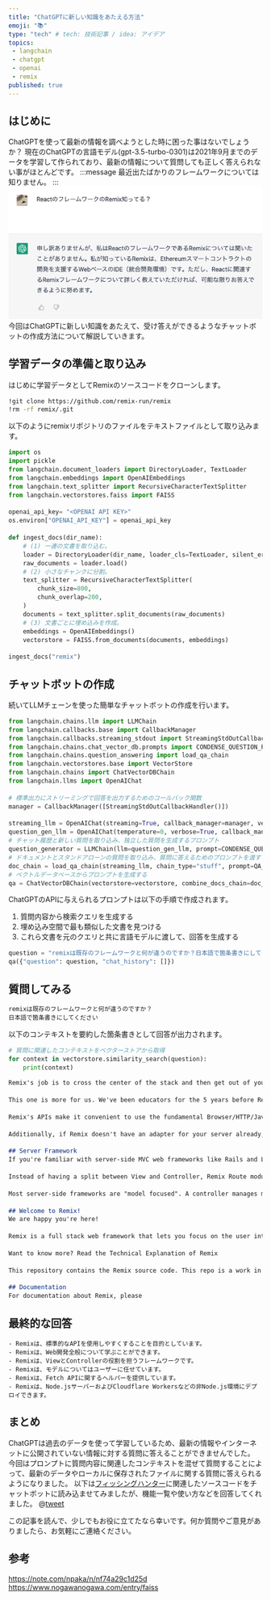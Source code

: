 ```yaml
---
title: "ChatGPTに新しい知識をあたえる方法"
emoji: "📚"
type: "tech" # tech: 技術記事 / idea: アイデア
topics: 
 - langchain
 - chatgpt
 - openai
 - remix
published: true
---
```


## はじめに
ChatGPTを使って最新の情報を調べようとした時に困った事はないでしょうか？
現在のChatGPTの言語モデル(gpt-3.5-turbo-0301)は2021年9月までのデータを学習して作られており、最新の情報について質問しても正しく答えられない事がほとんどです。
:::message
最近出たばかりのフレームワークについては知りません。
:::
![](/images/langchain-chatgpt/1.png)
今回はChatGPTに新しい知識をあたえて、受け答えができるようなチャットボットの作成方法について解説していきます。

## 学習データの準備と取り込み
はじめに学習データとしてRemixのソースコードをクローンします。
```bash
!git clone https://github.com/remix-run/remix
!rm -rf remix/.git
```

以下のようにremixリポジトリのファイルをテキストファイルとして取り込みます。
```python
import os
import pickle
from langchain.document_loaders import DirectoryLoader, TextLoader
from langchain.embeddings import OpenAIEmbeddings
from langchain.text_splitter import RecursiveCharacterTextSplitter
from langchain.vectorstores.faiss import FAISS

openai_api_key= "<OPENAI API KEY>"
os.environ["OPENAI_API_KEY"] = openai_api_key

def ingest_docs(dir_name):
    # (1) 一連の文書を取り込む。
    loader = DirectoryLoader(dir_name, loader_cls=TextLoader, silent_errors=True)
    raw_documents = loader.load()
    # (2) 小さなチャンクに分割。
    text_splitter = RecursiveCharacterTextSplitter(
        chunk_size=800,
        chunk_overlap=200,
    )
    documents = text_splitter.split_documents(raw_documents)
    # (3) 文書ごとに埋め込みを作成。
    embeddings = OpenAIEmbeddings()
    vectorstore = FAISS.from_documents(documents, embeddings)

ingest_docs("remix")
```

## チャットボットの作成
続いてLLMチェーンを使った簡単なチャットボットの作成を行います。
```python
from langchain.chains.llm import LLMChain
from langchain.callbacks.base import CallbackManager
from langchain.callbacks.streaming_stdout import StreamingStdOutCallbackHandler
from langchain.chains.chat_vector_db.prompts import CONDENSE_QUESTION_PROMPT, QA_PROMPT
from langchain.chains.question_answering import load_qa_chain
from langchain.vectorstores.base import VectorStore
from langchain.chains import ChatVectorDBChain
from langchain.llms import OpenAIChat

# 標準出力にストリーミングで回答を出力するためのコールバック関数
manager = CallbackManager([StreamingStdOutCallbackHandler()])

streaming_llm = OpenAIChat(streaming=True, callback_manager=manager, verbose=True, temperature=0)
question_gen_llm = OpenAIChat(temperature=0, verbose=True, callback_manager=manager)
# チャット履歴と新しい質問を取り込み、独立した質問を生成するプロンプト
question_generator = LLMChain(llm=question_gen_llm, prompt=CONDENSE_QUESTION_PROMPT)
# ドキュメントとスタンドアローンの質問を取り込み、質問に答えるためのプロンプトを渡す
doc_chain = load_qa_chain(streaming_llm, chain_type="stuff", prompt=QA_PROMPT)
# ベクトルデータベースからプロンプトを生成する
qa = ChatVectorDBChain(vectorstore=vectorstore, combine_docs_chain=doc_chain, question_generator=question_generator)
```

ChatGPTのAPIに与えられるプロンプトは以下の手順で作成されます。
1. 質問内容から検索クエリを生成する
1. 埋め込み空間で最も類似した文書を見つける
1. これら文書を元のクエリと共に言語モデルに渡して、回答を生成する
```python
question = "remixは既存のフレームワークと何が違うのですか？日本語で箇条書きにしてください"
qa({"question": question, "chat_history": []})
```

## 質問してみる
```markdown
remixは既存のフレームワークと何が違うのですか？
日本語で箇条書きにしてください
```

以下のコンテキストを要約した箇条書きとして回答が出力されます。
```python
# 質問に関連したコンテキストをベクターストアから取得
for context in vectorstore.similarity_search(question):
    print(context)
```

```markdown
Remix's job is to cross the center of the stack and then get out of your way. We avoid as many "Remixisms" as possible and instead make it easier to use the standard APIs the web already has.

This one is more for us. We've been educators for the 5 years before Remix. Our tagline is Build Better Websites. We also think of it with a little extra on the end: Build Better Websites, Sometimes with Remix. If you get good at Remix, you will accidentally get good at web development in general.

Remix's APIs make it convenient to use the fundamental Browser/HTTP/JavaScript, but those technologies are not hidden from you.

Additionally, if Remix doesn't have an adapter for your server already, you can look at the source of one of the adapters and build your own.

## Server Framework
If you're familiar with server-side MVC web frameworks like Rails and Laravel, Remix is the View and Controller, but it leaves the Model up to you. There are a lot of great databases, ORMs, mailers, etc. in the JavaScript ecosystem to fill that space. Remix also has helpers around the Fetch API for cookie and session management.

Instead of having a split between View and Controller, Remix Route modules take on both responsibilities.

Most server-side frameworks are "model focused". A controller manages multiple URLs for a single model.

## Welcome to Remix!
We are happy you're here!

Remix is a full stack web framework that lets you focus on the user interface and work back through web fundamentals to deliver a fast, slick, and resilient user experience that deploys to any Node.js server and even non-Node.js environments at the edge like Cloudflare Workers.

Want to know more? Read the Technical Explanation of Remix

This repository contains the Remix source code. This repo is a work in progress, so we appreciate your patience as we figure things out.

## Documentation
For documentation about Remix, please
```

## 最終的な回答
```
- Remixは、標準的なAPIを使用しやすくすることを目的としています。
- Remixは、Web開発全般について学ぶことができます。
- Remixは、ViewとControllerの役割を担うフレームワークです。
- Remixは、モデルについてはユーザーに任せています。
- Remixは、Fetch APIに関するヘルパーを提供しています。
- Remixは、Node.jsサーバーおよびCloudflare Workersなどの非Node.js環境にデプロイできます。
```

## まとめ
ChatGPTは過去のデータを使って学習しているため、最新の情報やインターネットに公開されていない情報に対する質問に答えることができませんでした。
今回はプロンプトに質問内容に関連したコンテキストを混ぜて質問することによって、最新のデータやローカルに保存されたファイルに関する質問に答えられるようになりました。
以下は[フィッシングハンター](http://phishing-hunter.com)に関連したソースコードをチャットボットに読み込ませてみましたが、機能一覧や使い方などを回答してくれました。
@[tweet](https://twitter.com/hunter_phishing/status/1633423217523310593)

この記事を読んで、少しでもお役に立てたなら幸いです。何か質問やご意見がありましたら、お気軽にご連絡ください。

## 参考
https://note.com/npaka/n/nf74a29c1d25d
https://www.nogawanogawa.com/entry/faiss
